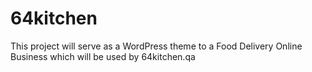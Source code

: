 # 64kitchen
This project will serve as a WordPress theme to a Food Delivery Online Business which will be used by 64kitchen.qa
